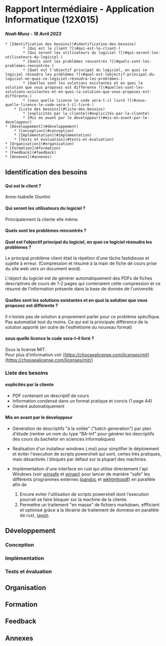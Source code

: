 # Rapport Intermédiaire - Application Informatique (12X015)

#### *Noah Munz - 18 Avril 2023*

<!-- vim-markdown-toc GFM -->

    * [Identification des besoins](#identification-des-besoins)
            * [Qui est le client ?](#qui-est-le-client-)
            * [Qui seront les utilisateurs du logiciel ?](#qui-seront-les-utilisateurs-du-logiciel-)
            * [Quels sont les problèmes rencontrés ?](#quels-sont-les-problèmes-rencontrés-)
            * [Quel est l’objectif principal du logiciel, en quoi ce logiciel résoudra les problèmes ?](#quel-est-lobjectif-principal-du-logiciel-en-quoi-ce-logiciel-résoudra-les-problèmes-)
            * [Quelles sont les solutions existantes et en quoi la solution que vous proposez est différente ?](#quelles-sont-les-solutions-existantes-et-en-quoi-la-solution-que-vous-proposez-est-différente-)
            * [sous quelle licence le code sera-t-il livré ?](#sous-quelle-licence-le-code-sera-t-il-livré-)
        * [Liste des besoins](#liste-des-besoins)
            * [explicités par la cliente](#explicités-par-la-cliente)
            * [Mis en avant par le developpeur](#mis-en-avant-par-le-developpeur)
    * [Développement](#développement)
        * [Conception](#conception)
        * [Implémentation](#implémentation)
        * [Tests et évaluation](#tests-et-évaluation)
    * [Organisation](#organisation)
    * [Formation](#formation)
    * [Feedback](#feedback)
    * [Annexes](#annexes)

<!-- vim-markdown-toc -->

## Identification des besoins

###

#### Qui est le client ?

Anne-Isabelle Giuntini

#### Qui seront les utilisateurs du logiciel ?

Principalement la cliente elle même.

#### Quels sont les problèmes rencontrés ?

<!-- TODO: -->

#### Quel est l’objectif principal du logiciel, en quoi ce logiciel résoudra les problèmes ?

Le principal problème client était la répétion d'une tâche fastidieuse et sujette à erreur.
(Compression et résumé à la main de fiche de cours prise du site web vers un document word).

L'object du logiciel est de générer automatiquement des PDFs de fiches descriptives de cours de 1-2 pages qui contenaient cette compression et ce résumé de l'information présente dans la base de donnée de l'université.

#### Quelles sont les solutions existantes et en quoi la solution que vous proposez est différente ?

Il n'existe pas de solution à proprement parler pour ce problème spécifique.
Pas automatisé tout du moins.
Ce qui est la principale différence de la solution apporté (en outre de
l'esthétisme du nouveau format)

#### sous quelle licence le code sera-t-il livré ?

Sous la license MIT.\
Pour plus d'information voir [https://choosealicense.com/licenses/mit](https://choosealicense.com/licenses/mit/)

### Liste des besoins

#### explicités par la cliente

*   PDF contenant un descriptif de cours
*   Information condensé dans un format pratique et concis (1 page A4)
*   Généré automatiquement

#### Mis en avant par le developpeur

*   Génération de descriptifs "à la vollée" ("batch generation")
    par plan d'étude (rentrer un nom du type "BA-Inf" pour générer les descriptifs des cours du bachelor en sciences informatiques)

*   Realisation d'un installeur windows (.msi) pour simplifier le déploiement et éviter
    l'execution de scripts powershell qui sont, certes très pratiques, mais désactivés / bloqués
    par défaut sur la plupart des machines.

*   Implémentation d'une interface en rust qui utilise directement l'api Windows
    (voir [winsafe](https://docs.rs/winsafe/latest/winsafe/) et [winapi](https://docs.rs/winapi/latest/winapi/))
    pour lancer de manière "safe" les différents programmes externes ([pandoc](https://pandoc.org/) et [wkhtmltopdf](https://wkhtmltopdf.org/)) en parallèle afin de

    1. Encore eviter l'utilisation de scripts powershell dont l'execution pourrait se faire bloquer sur la machine de la cliente.
    2. Permettre un traitement "en masse" de fichiers markdown, effficient et optimisé grâce à la
    librairie de traitement de donnése en parallèle de rust, [rayon](https://docs.rs/rayon/latest/rayon/).


## Développement

### Conception

### Implémentation

### Tests et évaluation

## Organisation

## Formation

## Feedback

## Annexes

